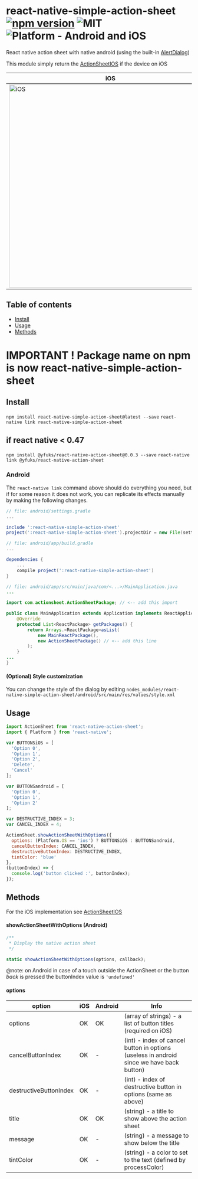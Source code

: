# react-native-simple-action-sheet [![npm version](https://badge.fury.io/js/react-native-action-sheet.svg)](https://badge.fury.io/js/react-native-action-sheet) ![MIT](https://img.shields.io/dub/l/vibe-d.svg) ![Platform - Android and iOS](https://img.shields.io/badge/platform-Android%20%7C%20iOS-yellow.svg)
React native action sheet with native android (using the built-in [AlertDialog](https://developer.android.com/reference/android/app/AlertDialog.html))

This module simply return the [ActionSheetIOS](https://facebook.github.io/react-native/docs/actionsheetios.html) if the device on iOS

iOS | Android
------- | ----
<img title="iOS" src="http://i.imgur.com/Y9n9jkb.png" height=550> | <img title="Android" src="http://i.imgur.com/oRXTG7g.png" height=550>

## Table of contents
- [Install](#install)
- [Usage](#usage)
- [Methods](#methods)

# IMPORTANT ! Package name on npm is now react-native-simple-action-sheet
## Install

`npm install react-native-simple-action-sheet@latest --save`
`react-native link react-native-simple-action-sheet`

## if react native < 0.47

`npm install @yfuks/react-native-action-sheet@0.0.3 --save`
`react-native link @yfuks/react-native-action-sheet`

### Android

The `react-native link` command above should do everything you need, but if for some reason it does not work, you can replicate its effects manually by making the following changes.

```gradle
// file: android/settings.gradle
...

include ':react-native-simple-action-sheet'
project(':react-native-simple-action-sheet').projectDir = new File(settingsDir, '../node_modules/react-native-simple-action-sheet/android')
```
```gradle
// file: android/app/build.gradle
...

dependencies {
    ...
    compile project(':react-native-simple-action-sheet')
}
```

```java
// file: android/app/src/main/java/com/<...>/MainApplication.java
...

import com.actionsheet.ActionSheetPackage; // <-- add this import

public class MainApplication extends Application implements ReactApplication {
    @Override
    protected List<ReactPackage> getPackages() {
        return Arrays.<ReactPackage>asList(
            new MainReactPackage(),
            new ActionSheetPackage() // <-- add this line
        );
    }
...
}

```

#### (Optional) Style customization

You can change the style of the dialog by editing `nodes_modules/react-native-simple-action-sheet/android/src/main/res/values/style.xml`

## Usage

```javascript
import ActionSheet from 'react-native-action-sheet';
import { Platform } from 'react-native';

var BUTTONSiOS = [
  'Option 0',
  'Option 1',
  'Option 2',
  'Delete',
  'Cancel'
];

var BUTTONSandroid = [
  'Option 0',
  'Option 1',
  'Option 2'
];

var DESTRUCTIVE_INDEX = 3;
var CANCEL_INDEX = 4;

ActionSheet.showActionSheetWithOptions({
  options: (Platform.OS == 'ios') ? BUTTONSiOS : BUTTONSandroid,
  cancelButtonIndex: CANCEL_INDEX,
  destructiveButtonIndex: DESTRUCTIVE_INDEX,
  tintColor: 'blue'
},
(buttonIndex) => {
  console.log('button clicked :', buttonIndex);
});
```

## Methods

For the iOS implementation see [ActionSheetIOS](https://facebook.github.io/react-native/docs/actionsheetios.html)

#### showActionSheetWithOptions (Android)
```javascript
/**
 * Display the native action sheet
 */

static showActionSheetWithOptions(options, callback);
```

@note: on Android in case of a touch outside the ActionSheet or the button *back* is pressed the buttonIndex value is ```'undefined'```

#### options

option | iOS  | Android | Info
------ | ---- | ------- | ----
options | OK | OK | (array of strings) - a list of button titles (required on iOS)
cancelButtonIndex | OK | - | (int) - index of cancel button in options (useless in android since we have back button)
destructiveButtonIndex | OK | - | (int) - index of destructive button in options (same as above)
title | OK | OK | (string) - a title to show above the action sheet
message | OK | - | (string) - a message to show below the title
tintColor | OK | - | (string) - a color to set to the text (defined by processColor)
